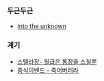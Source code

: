 ### 두근두근

- [Into the unknown](https://youtu.be/gIOyB9ZXn8s)

### 계기

- [스텔라장- 월급은 통장을 스칠뿐](https://www.youtube.com/watch?v=s0nDrOM0BDU)
- [중식이밴드 - 죽어버려라](https://www.youtube.com/watch?v=z-J130TG8aU)